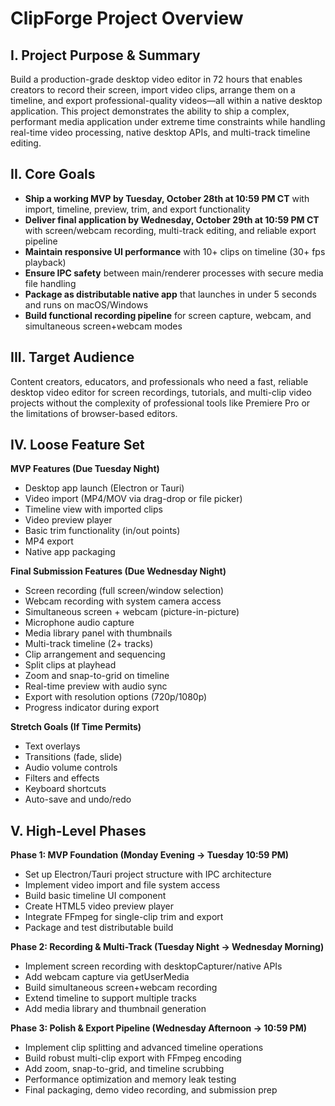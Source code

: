# ClipForge Project Overview

## I. Project Purpose & Summary

Build a production-grade desktop video editor in 72 hours that enables creators to record their screen, import video clips, arrange them on a timeline, and export professional-quality videos—all within a native desktop application. This project demonstrates the ability to ship a complex, performant media application under extreme time constraints while handling real-time video processing, native desktop APIs, and multi-track timeline editing.

## II. Core Goals

- **Ship a working MVP by Tuesday, October 28th at 10:59 PM CT** with import, timeline, preview, trim, and export functionality
- **Deliver final application by Wednesday, October 29th at 10:59 PM CT** with screen/webcam recording, multi-track editing, and reliable export pipeline
- **Maintain responsive UI performance** with 10+ clips on timeline (30+ fps playback)
- **Ensure IPC safety** between main/renderer processes with secure media file handling
- **Package as distributable native app** that launches in under 5 seconds and runs on macOS/Windows
- **Build functional recording pipeline** for screen capture, webcam, and simultaneous screen+webcam modes

## III. Target Audience

Content creators, educators, and professionals who need a fast, reliable desktop video editor for screen recordings, tutorials, and multi-clip video projects without the complexity of professional tools like Premiere Pro or the limitations of browser-based editors.

## IV. Loose Feature Set

**MVP Features (Due Tuesday Night)**
- Desktop app launch (Electron or Tauri)
- Video import (MP4/MOV via drag-drop or file picker)
- Timeline view with imported clips
- Video preview player
- Basic trim functionality (in/out points)
- MP4 export
- Native app packaging

**Final Submission Features (Due Wednesday Night)**
- Screen recording (full screen/window selection)
- Webcam recording with system camera access
- Simultaneous screen + webcam (picture-in-picture)
- Microphone audio capture
- Media library panel with thumbnails
- Multi-track timeline (2+ tracks)
- Clip arrangement and sequencing
- Split clips at playhead
- Zoom and snap-to-grid on timeline
- Real-time preview with audio sync
- Export with resolution options (720p/1080p)
- Progress indicator during export

**Stretch Goals (If Time Permits)**
- Text overlays
- Transitions (fade, slide)
- Audio volume controls
- Filters and effects
- Keyboard shortcuts
- Auto-save and undo/redo

## V. High-Level Phases

**Phase 1: MVP Foundation (Monday Evening → Tuesday 10:59 PM)**
- Set up Electron/Tauri project structure with IPC architecture
- Implement video import and file system access
- Build basic timeline UI component
- Create HTML5 video preview player
- Integrate FFmpeg for single-clip trim and export
- Package and test distributable build

**Phase 2: Recording & Multi-Track (Tuesday Night → Wednesday Morning)**
- Implement screen recording with desktopCapturer/native APIs
- Add webcam capture via getUserMedia
- Build simultaneous screen+webcam recording
- Extend timeline to support multiple tracks
- Add media library and thumbnail generation

**Phase 3: Polish & Export Pipeline (Wednesday Afternoon → 10:59 PM)**
- Implement clip splitting and advanced timeline operations
- Build robust multi-clip export with FFmpeg encoding
- Add zoom, snap-to-grid, and timeline scrubbing
- Performance optimization and memory leak testing
- Final packaging, demo video recording, and submission prep
